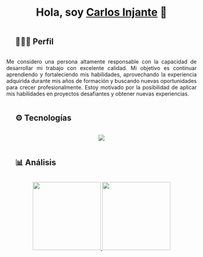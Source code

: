 <div align="center">
<h1 align="center">Hola, soy <a href="https://aristi.dev">Carlos Injante</a> 👋</h1>
</div>

<div id="user-content-toc">
  <ul align="left">
    <summary><h2 style="display: inline-block">👨🏻‍💻 Perfil</h2></summary>
  </ul>
</div>
<!--Resumen-->
<p align="justify">
  Me considero una persona altamente responsable con la capacidad de desarrollar mi trabajo con excelente calidad. Mi objetivo es continuar aprendiendo y fortaleciendo mis habilidades, aprovechando la experiencia adquirida durante mis años de formación y buscando nuevas oportunidades para crecer profesionalmente. Estoy motivado por la posibilidad de aplicar mis habilidades en proyectos desafiantes y obtener nuevas experiencias.
</p>


<!--h1 without bottom border-->
<div id="user-content-toc">
  <ul align="left">
    <summary><h2 style="display: inline-block">⚙️ Tecnologías</h2></summary>
  </ul>
</div>
<!--Iconos de tecnologías-->
<p align="center">
  <a href="https://skillicons.dev">
    <img src="https://skillicons.dev/icons?i=git,aws,bootstrap,c,cpp,css,discord,docker,dynamodb,express,figma,firebase,github,html,idea,java,js,kotlin,linux,md,materialui,mongodb,mysql,nextjs,nodejs,postman,py,react,redux,tailwind,ts,vscode&perline=14" />
  </a>
</p>

<div id="user-content-toc">
  <ul align="left">
    <summary><h2 style="display: inline-block">📊 Análisis</h2></summary>
  </ul>
</div>
<!--Reporte-->
<p align="center">
<a href="https://github.com/cstealbino">
  <img height="180em" src="https://github-readme-stats-eight-theta.vercel.app/api?username=cstealbino&show_icons=true&theme=algolia&include_all_commits=true&count_private=true"/>
  <img height="180em" src="https://github-readme-stats-eight-theta.vercel.app/api/top-langs/?username=cstealbino&layout=compact&langs_count=8&theme=algolia"/>
</a>
</p>
